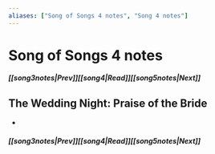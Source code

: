 ```yaml
---
aliases: ["Song of Songs 4 notes", "Song 4 notes"]
---
```

# Song of Songs 4 notes
##### <span class=arrow-left></span>[[song3notes|Prev]]<span class=navigation-separator></span>[[song4|Read]]<span class=navigation-separator></span>[[song5notes|Next]]<span class=arrow-right></span>
## The Wedding Night: Praise of the Bride
- 
##### <span class=arrow-left></span>[[song3notes|Prev]]<span class=navigation-separator></span>[[song4|Read]]<span class=navigation-separator></span>[[song5notes|Next]]<span class=arrow-right></span>